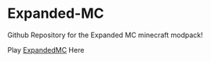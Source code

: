 # Expanded-MC
Github Repository for the Expanded MC minecraft modpack!

Play [ExpandedMC](https://modrinth.com/modpack/expandedmc) Here
